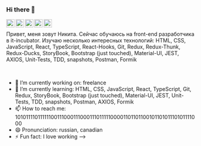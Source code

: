 ### Hi there 👋

<a href="https://vk.com/your_profile">
  <img align="left" alt="VKontakte" width="22px" src="https://cdn.jsdelivr.net/npm/simple-icons@v3/icons/vk.svg" />
</a>
<a href="https://twitter.com/your_profile">
  <img align="left" alt="Twitter" width="22px" src="https://cdn.jsdelivr.net/npm/simple-icons@v3/icons/twitter.svg" />
</a>
<a href="https://www.linkedin.com/in/nikita-kuznetsov-2ab126208/">
  <img align="left" alt="LinkdeIn" width="22px" src="https://cdn.jsdelivr.net/npm/simple-icons@v3/icons/linkedin.svg" />
</a>
<a href="https://t.me/your_profile">
  <img align="left" alt="Abhishek's Telegram" width="22px" src="https://cdn.jsdelivr.net/npm/simple-icons@v3/icons/telegram.svg" />
<https://t.me/MrNikita1/a>
<a href="https://www.instagram.com/your_profile">
  <img align="left" alt="Instagram" width="22px" src="https://cdn.jsdelivr.net/npm/simple-icons@v3/icons/instagram.svg" />
</a>

<br />


Привет, меня зовут Никита. Сейчас обучаюсь на front-end разработчика в it-incubator. Изучаю несколько интересных технологий: HTML, CSS, JavaScript, React, TypeScript, React-Hooks, Git, Redux, Redux-Thunk, Redux-Ducks, StoryBook, Bootstrap (just touched), Material-UI, JEST, AXIOS, Unit-Tests, TDD, snapshots, Postman, Formik

<br />

- 🔭 I’m currently working on: freelance
- 🌱 I’m currently learning: HTML, CSS, JavaScript, React, TypeScript, Git, Redux, StoryBook, Bootstrap (just touched), Material-UI, JEST, Unit-Tests, TDD, snapshots, Postman, AXIOS, Formik
- 📫 How to reach me: 101011110111111001110001110001110111110000110110110010110101110101111000
- 😄 Pronunciation: russian, canadian
- ⚡ Fun fact: I love working 
-->

